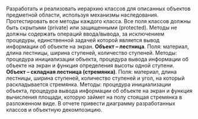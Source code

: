 Разработать и реализовать иерархию классов для описанных объектов предметной области, используя механизмы наследования. Протестировать все методы каждого класса. Все поля классов должны быть скрытыми (private) или защищенными (protected). Методы не должны содержать операций ввода/вывода, за исключением процедуры, единственной задачей которой является вывод информации об объекте на экран.
**Объект – лестница**. Поля: материал, длина лестницы, ширина ступеней, количество ступеней. Методы: процедура инициализации объекта, процедура вывода информации об объекте на экран и функция определения высоты одной ступени.
**Объект – складная лестница (стремянка)**. Поля: материал, длина лестницы, ширина ступеней, количество ступеней и угол, на который раскладывается стремянка. Методы: процедура инициализации объекта, процедура вывода информации об объекте на экран и функция вычисления площади, которую займет на полу стоящая стремянка в разложенном виде.
В отчете привести диаграмму разработанных классов и объектную декомпозицию.


